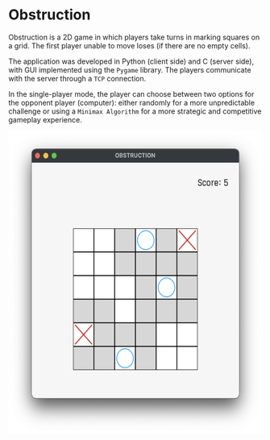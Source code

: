 # Obstruction

Obstruction is a 2D game in which players take turns in marking squares on a grid. The first player unable to move loses (if there are no empty cells).

The application was developed in Python (client side) and C (server side), with GUI implemented using the ```Pygame``` library. The players communicate with the server through a ```TCP``` connection.

In the single-player mode, the player can choose between two options for the opponent player (computer): either randomly for a more unpredictable challenge or using a ```Minimax Algorithm``` for a more strategic and competitive gameplay experience.



 <p align="center">
  <img src="https://github.com/VladutPasare/Obstruction/blob/main/image.png" height="600""/>
 </p>
